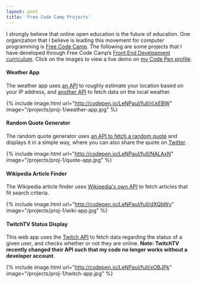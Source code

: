 ```yaml
---
layout: post
title: 'Free Code Camp Projects'
---
```

<p>I strongly believe that online open education is the future of education. One organization that I believe is leading this movement for computer programming is <a href="https://www.freecodecamp.com/" target="_blank">Free Code Camp</a>. The following are some projects that I have developed through Free Code Camp’s   <a href="https://www.freecodecamp.com/map" target="_blank">Front End Development curriculum</a>. Click on the images to view a live demo on <a href="http://codepen.io/LeNPaul/" target="_blank">my Code Pen profile</a>.</p>

<h4>Weather App</h4>

<p>The weather app uses <a href="http://ip-api.com/" target="_blank">an API</a> to roughly estimate your location based on your IP address, and <a href="https://openweathermap.org/api" target="_blank">another API</a> to fetch data on the local weather.</p>

{% include image.html url="http://codepen.io/LeNPaul/full/rLkEBW" image="/projects/proj-1/weather-app.jpg" %}

<!--<div class="code-pen">
  <p data-height="600" data-theme-id="light" data-slug-hash="rLkEBW" data-default-tab="result" data-user="LeNPaul" data-embed-version="2" data-pen-title="Weather App" class="codepen">See the Pen <a href="http://codepen.io/LeNPaul/pen/rLkEBW/">Weather App</a> by Paul Le (<a href="http://codepen.io/LeNPaul">@LeNPaul</a>) on <a href="http://codepen.io">CodePen</a>.</p>
  <script async src="https://production-assets.codepen.io/assets/embed/ei.js"></script>
</div>-->

<h4>Random Quote Generator</h4>

<p>The random quote generator uses <a href="http://www.forismatic.com/en/" target="_blank">an API to fetch a random quote</a> and displays it in a simple way, where you can also share the quote on <a href="www.twitter.com" target="_blank">Twitter</a>.</p>

{% include image.html url="http://codepen.io/LeNPaul/full/NALAxN" image="/projects/proj-1/quote-app.jpg" %}

<!--<div class="code-pen">
  <p data-height="600" data-theme-id="light" data-slug-hash="NALAxN" data-default-tab="result" data-user="LeNPaul" data-embed-version="2" data-pen-title="Random Wisdom Generator" class="codepen">See the Pen <a href="http://codepen.io/LeNPaul/pen/NALAxN/">Random Wisdom Generator</a> by Paul Le (<a href="http://codepen.io/LeNPaul">@LeNPaul</a>) on <a href="http://codepen.io">CodePen</a>.</p>
  <script async src="https://production-assets.codepen.io/assets/embed/ei.js"></script>
</div>-->

<h4>Wikipedia Article Finder</h4>

<p>The Wikipedia article finder uses <a href="https://www.mediawiki.org/wiki/API:Main_page" target="_blank">Wikipedia's own API</a> to fetch articles that fit search criteria.</p>

{% include image.html url="http://codepen.io/LeNPaul/full/dXQbWv" image="/projects/proj-1/wiki-app.jpg" %}

<h4>TwitchTV Status Display</h4>

<p>This web app uses the <a href="https://dev.twitch.tv/docs/v5/guides/using-the-twitch-api" target="_blank">Twitch API</a> to fetch data regarding the status of a given user, and checks whether or not they are online. <strong>Note: TwitchTV recently changed their API such that my code no longer works without a developer account</strong>.</p>

{% include image.html url="http://codepen.io/LeNPaul/full/xOBJPk" image="/projects/proj-1/twitch-app.jpg" %}
